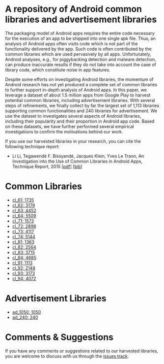 # A repository of Android  common libraries and advertisement libraries

The packaging model of Android apps requires the entire code necessary for the execution of an app to be shipped into one single apk file. Thus, an analysis of Android apps often visits code which is not part of the functionality delivered by the app. Such code is often contributed by the common libraries which are used pervasively by all apps. Unfortunately, Android analyses, e.g., for piggybacking detection and malware detection, can produce inaccurate results if they do not take into account the case of library code, which constitute noise in app features.

Despite some efforts on investigating Android libraries, the momentum of Android research has not yet produced a complete set of common libraries to further support in-depth analysis of Android apps. In this paper, we leverage a dataset of about 1.5 million apps from Google Play to harvest potential common libraries, including advertisement libraries. With several steps of refinements, we finally collect by far the largest set of 1,113 libraries supporting common functionalities and 240 libraries for advertisement. We use the dataset to investigates several aspects of Android libraries, including their popularity and their proportion in Android app code. Based on these datasets, we have further performed several empirical investigations to confirm the motivations behind our work.


If you use our harvested libraries in your research, you can cite the following technique report:
* Li Li, Tegawendé F. Bissyandé, Jacques Klein, Yves Le Traon, An Investigation into the Use of Common Libraries in Android Apps, Technique Report, 2015 [[pdf](http://arxiv.org/pdf/1511.06554v1.pdf)] [[bib](http://lilicoding.github.io/bibs/li2015investigation-tr.html)]


# Common Libraries
* [cl_61:  1735](libraries/cl_61.txt)
* [cl_62:  3179](libraries/cl_62.txt)
* [cl_63:  4452](libraries/cl_63.txt)
* [cl_64:  5509](libraries/cl_64.txt)
* [cl_71:  1573](libraries/cl_71.txt)
* [cl_72:  2898](libraries/cl_72.txt)
* [cl_73:  4117](libraries/cl_73.txt)
* [cl_74:  5144](libraries/cl_74.txt)
* [cl_81:  1363](libraries/cl_81.txt)
* [cl_82:  2564](libraries/cl_82.txt)
* [cl_83:  3715](libraries/cl_83.txt)
* [cl_84:  4685](libraries/cl_84.txt)
* [cl_91:  1113](libraries/cl_91.txt)
* [cl_92:  2148](libraries/cl_92.txt)
* [cl_93:  3173](libraries/cl_93.txt)
* [cl_94:  4072](libraries/cl_94.txt)


# Advertisement Libraries
* [ad_1050:  1050](libraries/ad_1050.txt)
* [ad_240:  240](libraries/ad_240.txt)

# Comments & Suggestions
If you have any comments or suggestions related to our harvested libraries, you are welcome to discuss with us through the [issues track](https://github.com/serval-snt-uni-lu/CommonLibraries/issues).
